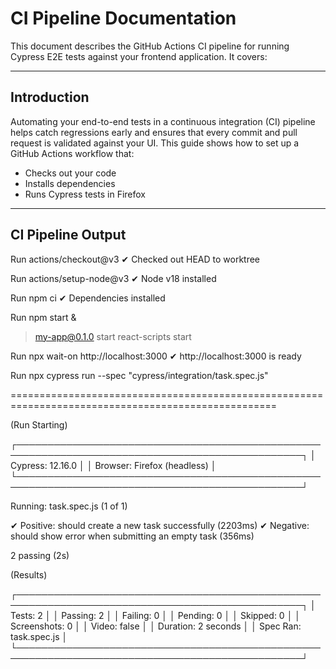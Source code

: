 # CI Pipeline Documentation

This document describes the GitHub Actions CI pipeline for running Cypress E2E tests against your frontend application. It covers:

---

## Introduction

Automating your end-to-end tests in a continuous integration (CI) pipeline helps catch regressions early and ensures that every commit and pull request is validated against your UI. This guide shows how to set up a GitHub Actions workflow that:

- Checks out your code  
- Installs dependencies    
- Runs Cypress tests in Firefox  

---

## CI Pipeline Output

Run actions/checkout@v3
✔ Checked out HEAD to worktree

Run actions/setup-node@v3
✔ Node v18 installed

Run npm ci
✔ Dependencies installed

Run npm start &
> my-app@0.1.0 start
> react-scripts start

Run npx wait-on http://localhost:3000
✔ http://localhost:3000 is ready

Run npx cypress run --spec "cypress/integration/task.spec.js"

====================================================================================================

  (Run Starting)

  ┌────────────────────────────────────────────────────────────────────────────────────────────────┐
  │ Cypress:    12.16.0                                                                            │
  │ Browser:    Firefox (headless)                                                            │
  └────────────────────────────────────────────────────────────────────────────────────────────────┘

  Running:  task.spec.js                                                                      (1 of 1)

  ✔  Positive: should create a new task successfully (2203ms)
  ✔  Negative: should show error when submitting an empty task (356ms)

  2 passing (2s)

  (Results)

  ┌────────────────────────────────────────────────────────────────────────────────────────────────┐
  │ Tests:        2                                                                                │
  │ Passing:      2                                                                                │
  │ Failing:      0                                                                                │
  │ Pending:      0                                                                                │
  │ Skipped:      0                                                                                │
  │ Screenshots:  0                                                                                │
  │ Video:        false                                                                            │
  │ Duration:     2 seconds                                                                        │
  │ Spec Ran:     task.spec.js                                                                     │
  └────────────────────────────────────────────────────────────────────────────────────────────────┘
